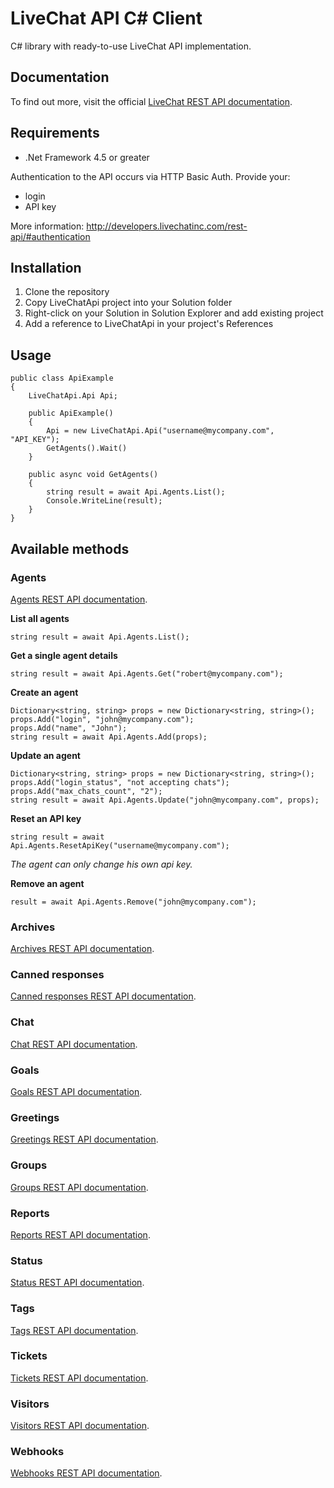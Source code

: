LiveChat API C# Client
==============

C# library with ready-to-use LiveChat API implementation.

Documentation
-------------

To find out more, visit the official [LiveChat REST API documentation](http://developers.livechatinc.com/rest-api/#!introduction).

Requirements
------------

- .Net Framework 4.5 or greater

Authentication to the API occurs via HTTP Basic Auth. Provide your:

- login
- API key

More information: http://developers.livechatinc.com/rest-api/#authentication

Installation
------------

1. Clone the repository
2. Copy LiveChatApi project into your Solution folder
3. Right-click on your Solution in Solution Explorer and add existing project
4. Add a reference to LiveChatApi in your project's References

Usage
------------

~~~
public class ApiExample
{
    LiveChatApi.Api Api;

    public ApiExample()
    {
        Api = new LiveChatApi.Api("username@mycompany.com", "API_KEY");
        GetAgents().Wait()
    }
    
    public async void GetAgents()
    {
        string result = await Api.Agents.List();
        Console.WriteLine(result);
    }
}
~~~

Available methods
------------

### Agents

[Agents REST API documentation](http://developers.livechatinc.com/rest-api/#!agents).

**List all agents**
~~~
string result = await Api.Agents.List();
~~~

**Get a single agent details**
~~~
string result = await Api.Agents.Get("robert@mycompany.com");
~~~

**Create an agent**
~~~
Dictionary<string, string> props = new Dictionary<string, string>();
props.Add("login", "john@mycompany.com");
props.Add("name", "John");
string result = await Api.Agents.Add(props);
~~~

**Update an agent**
~~~
Dictionary<string, string> props = new Dictionary<string, string>();
props.Add("login_status", "not accepting chats");
props.Add("max_chats_count", "2");
string result = await Api.Agents.Update("john@mycompany.com", props);
~~~

**Reset an API key**
~~~
string result = await Api.Agents.ResetApiKey("username@mycompany.com");
~~~
*The agent can only change his own api key.*

**Remove an agent**
~~~
result = await Api.Agents.Remove("john@mycompany.com");
~~~

### Archives

[Archives REST API documentation](https://developers.livechatinc.com/rest-api/#!archives).


### Canned responses

[Canned responses REST API documentation](http://developers.livechatinc.com/rest-api/#!canned-responses).


### Chat

[Chat REST API documentation](http://developers.livechatinc.com/rest-api/#!chats).


### Goals

[Goals REST API documentation](http://developers.livechatinc.com/rest-api/#!goals).

### Greetings

[Greetings REST API documentation](https://developers.livechatinc.com/rest-api/#!greetings).

### Groups

[Groups REST API documentation](http://developers.livechatinc.com/rest-api/#!groups).


### Reports

[Reports REST API documentation](http://developers.livechatinc.com/rest-api/#!reports).


### Status

[Status REST API documentation](http://developers.livechatinc.com/rest-api/#!status).

### Tags

[Tags REST API documentation](https://developers.livechatinc.com/rest-api/#!tags).

### Tickets

[Tickets REST API documentation](http://developers.livechatinc.com/rest-api/#!tickets).


### Visitors

[Visitors REST API documentation](http://developers.livechatinc.com/rest-api/#!visitors).

### Webhooks

[Webhooks REST API documentation](https://developers.livechatinc.com/rest-api/#!webhooks).


